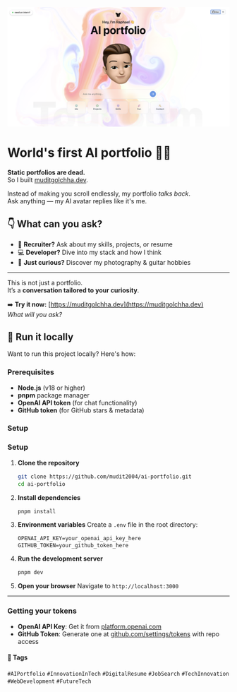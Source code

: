 ![image](assets/readme-photo.png)

# World's first AI portfolio 🤖✨  

**Static portfolios are dead.**  
So I built [muditgolchha.dev](https://muditgolchha.dev).

Instead of making you scroll endlessly, my portfolio *talks back*.  
Ask anything — my AI avatar replies like it's me.

## 👇 What can you ask?

- 🧠 **Recruiter?** Ask about my skills, projects, or resume  
- 💻 **Developer?** Dive into my stack and how I think  
- 🎸 **Just curious?** Discover my photography & guitar hobbies  

---

This is not just a portfolio.  
It’s a **conversation tailored to your curiosity**.

➡️ **Try it now:** [https://muditgolchha.dev](https://muditgolchha.dev)  
*What will you ask?*

## 🚀 Run it locally

Want to run this project locally? Here's how:

### Prerequisites
- **Node.js** (v18 or higher)
- **pnpm** package manager
- **OpenAI API token** (for chat functionality)
- **GitHub token** (for GitHub stars & metadata)

### Setup

### Setup
1. **Clone the repository**
   ```bash
   git clone https://github.com/mudit2004/ai-portfolio.git
   cd ai-portfolio

2. **Install dependencies**
   ```bash
   pnpm install
   ```

3. **Environment variables**
   Create a `.env` file in the root directory:
   ```env
   OPENAI_API_KEY=your_openai_api_key_here
   GITHUB_TOKEN=your_github_token_here
   ```

4. **Run the development server**
   ```bash
   pnpm dev
   ```

5. **Open your browser**
   Navigate to `http://localhost:3000`

---

### Getting your **tokens**
- **OpenAI API Key**: Get it from [platform.openai.com](https://platform.openai.com/api-keys)
- **GitHub Token**: Generate one at [github.com/settings/tokens](https://github.com/settings/personal-access-tokens) with repo access



#### 🔖 Tags

`#AIPortfolio` `#InnovationInTech` `#DigitalResume` `#JobSearch` `#TechInnovation` `#WebDevelopment` `#FutureTech`
